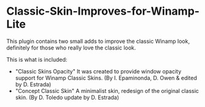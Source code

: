# Classic-Skin-Improves-for-Winamp-Lite
This plugin contains two small adds to improve the classic Winamp look, definitely for those who really love the classic look.

This is what is included:

* "Classic Skins Opacity" It was created to provide window opacity support for Winamp Classic Skins. (By I. Epaminonda, D. Owen & edited by D. Estrada)
* "Concept Classic Skin" A minimalist skin, redesign of the original classic skin. (By D. Toledo update by D. Estrada)
